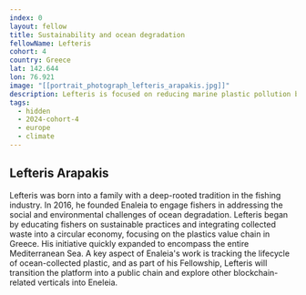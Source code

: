```yaml
---
index: 0
layout: fellow
title: Sustainability and ocean degradation
fellowName: Lefteris
cohort: 4
country: Greece
lat: 142.644
lon: 76.921
image: "[[portrait_photograph_lefteris_arapakis.jpg]]"
description: Lefteris is focused on reducing marine plastic pollution by engaging with fishers in Greece and the Mediterranean and adopting cleaning and sustainability practices.
tags:
  - hidden
  - 2024-cohort-4
  - europe
  - climate
---
```


## Lefteris Arapakis

Lefteris was born into a family with a deep-rooted tradition in the fishing industry. In 2016, he founded Enaleia to engage fishers in addressing the social and environmental challenges of ocean degradation.
Lefteris began by educating fishers on sustainable practices and integrating collected waste into a circular economy, focusing on the plastics value chain in Greece. His initiative quickly expanded to encompass the entire Mediterranean Sea. A key aspect of Enaleia's work is tracking the lifecycle of ocean-collected plastic, and as part of his Fellowship, Lefteris will transition the platform into a public chain and explore other blockchain-related verticals into Eneleia.
